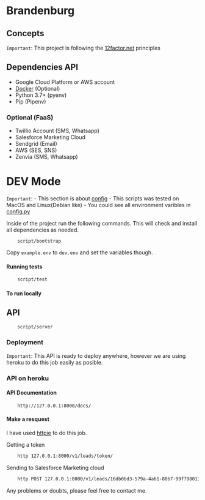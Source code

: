 # Brandenburg

## Concepts

`Important`: This project is following the [12factor.net](https://12factor.net/) principles


## Dependencies API

- Google Cloud Platform or AWS account 
- [Docker](https://docs.docker.com/get-docker/) (Optional)
- Python 3.7+ (pyenv)
- Pip (Pipenv)

### Optional (FaaS)
- Twillio Account (SMS, Whatsapp)
- Salesforce Marketing Cloud
- Sendgrid (Email)
- AWS (SES, SNS)
- Zenvia (SMS, Whatsapp)


# DEV Mode

`Important`:
    - This section is about [config](https://12factor.net/config)
    - This scripts was tested on MacOS and Linux(Debian like)
    - You could see all environment varibles in [config.py](brandenburg/config.py)
 

Inside of the project run the following commands.
This will check and install all dependencies as needed.

```
    script/bootstrap
```

Copy `example.env` to `dev.env` and set the variables though.

#### Running tests

```bash
    script/test
```


#### To run locally

## API

````bash
    script/server
````

### Deployment

`Important`: This API is ready to deploy anywhere, however we are using heroku to do this job easily as posible.


### API on heroku



#### API Documentation

```
    http://127.0.0.1:8000/docs/
```

#### Make a resquest
I have used [httpie](https://httpie.org/) to do this job.

Getting a token

```bash
    http 127.0.0.1:8000/v1/leads/token/ 

```

Sending to Salesforce Marketing cloud

```bash
    http POST 127.0.0.1:8000/v1/leads/16db0bd3-579a-4a61-80b7-99f798013ee2 name=anitta email=anitta2@agrorede1.com phone_number=11912341678
```

Any problems or doubts, please feel free to contact me.

